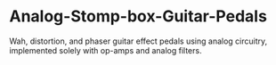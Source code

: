 # Analog-Stomp-box-Guitar-Pedals
Wah, distortion, and phaser guitar effect pedals using analog circuitry, implemented solely with op-amps and analog filters.
